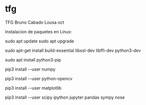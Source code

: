 # tfg
TFG Bruno Cabado Lousa oct

Instalacion de paquetes en Linux:

sudo apt update
sudo apt upgrade

sudo apt-get install build-essential libssl-dev libffi-dev python3-dev

sudo apt install python3-pip

pip3 install --user numpy

pip3 install --user python-opencv

pip3 install --user matplotlib

pip3 install --user scipy ipython jupyter pandas sympy nose
